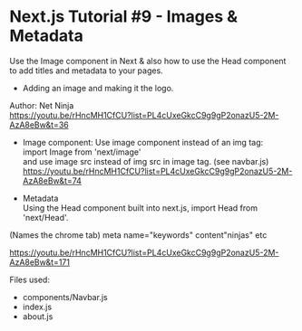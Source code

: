 # Next.js Tutorial #9 - Images & Metadata

Use the Image component in Next & also how to use the Head component to add titles and metadata to your pages.  

- Adding an image and making it the logo.

Author: Net Ninja  
https://youtu.be/rHncMH1CfCU?list=PL4cUxeGkcC9g9gP2onazU5-2M-AzA8eBw&t=36  

- Image component: Use image component instead of an img tag:  
import Image from 'next/image'  
and use image src instead of img src in image tag. (see navbar.js)  
https://youtu.be/rHncMH1CfCU?list=PL4cUxeGkcC9g9gP2onazU5-2M-AzA8eBw&t=74  

- Metadata  
Using the Head component built into next.js, import Head from 'next/Head'.  
<Head>  
<title>Ninja List | Home</title> (Names the chrome tab)   
meta name="keywords" content"ninjas"    
etc  
</Head>  

https://youtu.be/rHncMH1CfCU?list=PL4cUxeGkcC9g9gP2onazU5-2M-AzA8eBw&t=171  

Files used:  
- components/Navbar.js
- index.js
- about.js
